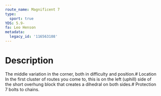 ```yaml
---
route_name: Magnificent 7
type:
  sport: true
YDS: 5.9-
fa: Leo Henson
metadata:
  legacy_id: '116563108'
---
```

# Description
The middle variation in the corner, both in difficulty and position.# Location
In the first cluster of routes you come to, this is on the left (uphill) side of the short overhung block that creates a dihedral on both sides.# Protection
7 bolts to chains.